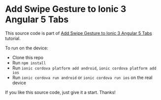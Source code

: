 # Add Swipe Gesture to Ionic 3 Angular 5 Tabs

This source code is part of [Add Swipe Gesture to Ionic 3 Angular 5 Tabs]() tutorial.

To run on the device:
* Clone this repo
* Run `npm install`
* Run `ionic cordova platform add android`, `ionic cordova platform add ios`
* Run `ionic cordova run android` or `ionic cordova run ios` on the real device

If you like this source code, just give it a start. Thanks!
